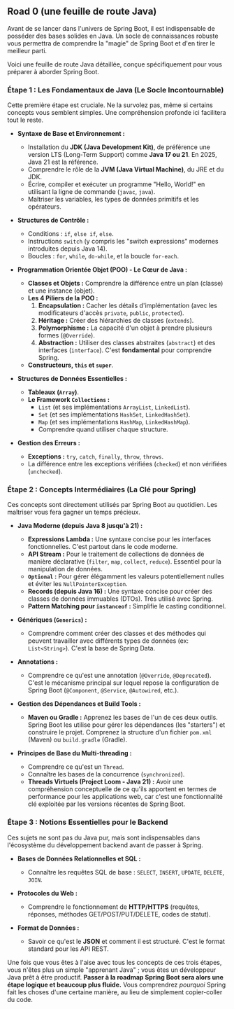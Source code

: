 ## Road 0 (une feuille de route Java)

Avant de se lancer dans l'univers de Spring Boot, il est indispensable de posséder des bases solides en Java.
Un socle de connaissances robuste vous permettra de comprendre la "magie" de Spring Boot et d'en tirer le meilleur parti.

Voici une feuille de route Java détaillée, conçue spécifiquement pour vous préparer à aborder Spring Boot.

### Étape 1 : Les Fondamentaux de Java (Le Socle Incontournable)

Cette première étape est cruciale. Ne la survolez pas, même si certains concepts vous semblent simples. Une compréhension profonde ici facilitera tout le reste.

- **Syntaxe de Base et Environnement :**

  - Installation du **JDK (Java Development Kit)**, de préférence une version LTS (Long-Term Support) comme **Java 17 ou 21**. En 2025, Java 21 est la référence.
  - Comprendre le rôle de la **JVM (Java Virtual Machine)**, du JRE et du JDK.
  - Écrire, compiler et exécuter un programme "Hello, World!" en utilisant la ligne de commande (`javac`, `java`).
  - Maîtriser les variables, les types de données primitifs et les opérateurs.

- **Structures de Contrôle :**

  - Conditions : `if`, `else if`, `else`.
  - Instructions `switch` (y compris les "switch expressions" modernes introduites depuis Java 14).
  - Boucles : `for`, `while`, `do-while`, et la boucle `for-each`.

- **Programmation Orientée Objet (POO) - Le Cœur de Java :**

  - **Classes et Objets :** Comprendre la différence entre un plan (classe) et une instance (objet).
  - **Les 4 Piliers de la POO :**
    1.  **Encapsulation :** Cacher les détails d'implémentation (avec les modificateurs d'accès `private`, `public`, `protected`).
    2.  **Héritage :** Créer des hiérarchies de classes (`extends`).
    3.  **Polymorphisme :** La capacité d'un objet à prendre plusieurs formes (`@Override`).
    4.  **Abstraction :** Utiliser des classes abstraites (`abstract`) et des interfaces (`interface`). C'est **fondamental** pour comprendre Spring.
  - **Constructeurs, `this` et `super`**.

- **Structures de Données Essentielles :**

  - **Tableaux (`Array`)**.
  - **Le Framework `Collections` :**
    - `List` (et ses implémentations `ArrayList`, `LinkedList`).
    - `Set` (et ses implémentations `HashSet`, `LinkedHashSet`).
    - `Map` (et ses implémentations `HashMap`, `LinkedHashMap`).
    - Comprendre quand utiliser chaque structure.

- **Gestion des Erreurs :**
  - **Exceptions :** `try`, `catch`, `finally`, `throw`, `throws`.
  - La différence entre les exceptions vérifiées (`checked`) et non vérifiées (`unchecked`).

### Étape 2 : Concepts Intermédiaires (La Clé pour Spring)

Ces concepts sont directement utilisés par Spring Boot au quotidien. Les maîtriser vous fera gagner un temps précieux.

- **Java Moderne (depuis Java 8 jusqu'à 21) :**

  - **Expressions Lambda :** Une syntaxe concise pour les interfaces fonctionnelles. C'est partout dans le code moderne.
  - **API Stream :** Pour le traitement de collections de données de manière déclarative (`filter`, `map`, `collect`, `reduce`). Essentiel pour la manipulation de données.
  - **`Optional` :** Pour gérer élégamment les valeurs potentiellement nulles et éviter les `NullPointerException`.
  - **Records (depuis Java 16) :** Une syntaxe concise pour créer des classes de données immuables (DTOs). Très utilisé avec Spring.
  - **Pattern Matching pour `instanceof` :** Simplifie le casting conditionnel.

- **Génériques (`Generics`) :**

  - Comprendre comment créer des classes et des méthodes qui peuvent travailler avec différents types de données (ex: `List<String>`). C'est la base de Spring Data.

- **Annotations :**

  - Comprendre ce qu'est une annotation (`@Override`, `@Deprecated`). C'est le mécanisme principal sur lequel repose la configuration de Spring Boot (`@Component`, `@Service`, `@Autowired`, etc.).

- **Gestion des Dépendances et Build Tools :**

  - **Maven ou Gradle :** Apprenez les bases de l'un de ces deux outils. Spring Boot les utilise pour gérer les dépendances (les "starters") et construire le projet. Comprenez la structure d'un fichier `pom.xml` (Maven) ou `build.gradle` (Gradle).

- **Principes de Base du Multi-threading :**
  - Comprendre ce qu'est un `Thread`.
  - Connaître les bases de la concurrence (`synchronized`).
  - **Threads Virtuels (Project Loom - Java 21) :** Avoir une compréhension conceptuelle de ce qu'ils apportent en termes de performance pour les applications web, car c'est une fonctionnalité clé exploitée par les versions récentes de Spring Boot.

### Étape 3 : Notions Essentielles pour le Backend

Ces sujets ne sont pas du Java pur, mais sont indispensables dans l'écosystème du développement backend avant de passer à Spring.

- **Bases de Données Relationnelles et SQL :**

  - Connaître les requêtes SQL de base : `SELECT`, `INSERT`, `UPDATE`, `DELETE`, `JOIN`.

- **Protocoles du Web :**

  - Comprendre le fonctionnement de **HTTP/HTTPS** (requêtes, réponses, méthodes GET/POST/PUT/DELETE, codes de statut).

- **Format de Données :**
  - Savoir ce qu'est le **JSON** et comment il est structuré. C'est le format standard pour les API REST.

Une fois que vous êtes à l'aise avec tous les concepts de ces trois étapes, vous n'êtes plus un simple "apprenant Java" ; vous êtes un développeur Java prêt à être productif. **Passer à la roadmap Spring Boot sera alors une étape logique et beaucoup plus fluide.** Vous comprendrez _pourquoi_ Spring fait les choses d'une certaine manière, au lieu de simplement copier-coller du code.
